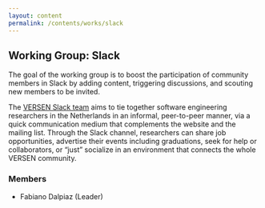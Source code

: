 ```yaml
---
layout: content
permalink: /contents/works/slack
---
```


## Working Group: Slack

The goal of the working group is to boost the participation of community members in Slack by adding content, triggering discussions, and scouting new members to be invited.

The [VERSEN Slack team](slack://app?team=versen) aims to tie together software engineering researchers in the Netherlands in an informal, peer-to-peer manner, via a quick communication medium that complements the website and the mailing list. Through the Slack channel, researchers can share job opportunities, advertise their events including graduations, seek for help or collaborators, or “just” socialize in an environment that connects the whole VERSEN community.


### Members

* Fabiano Dalpiaz (Leader)

